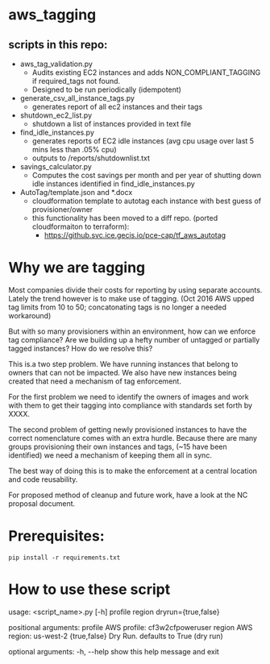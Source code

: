 # aws_tagging

## scripts in this repo:

- aws_tag_validation.py
    - Audits existing EC2 instances and adds NON_COMPLIANT_TAGGING if required_tags not found.
    - Designed to be run periodically (idempotent)
- generate_csv_all_instance_tags.py
    - generates report of all ec2 instances and their tags
- shutdown_ec2_list.py
    - shutdown a list of instances provided in text file
- find_idle_instances.py
    - generates reports of EC2 idle instances (avg cpu usage over last 5 mins less than .05% cpu)
    - outputs to /reports/shutdownlist.txt
- savings_calculator.py
    - Computes the cost savings per month and per year of shutting down idle instances identified in find_idle_instances.py
- AutoTag/template.json and *.docx
    - cloudformation template to autotag each instance with best guess of provisioner/owner
    - this functionality has been moved to a diff repo. (ported cloudformaiton to terraform):
        - https://github.svc.ice.gecis.io/pce-cap/tf_aws_autotag

# Why we are tagging

Most companies divide their costs for reporting by using separate accounts.  Lately the trend however is to make use of tagging. (Oct 2016 AWS upped tag limits from 10 to 50; concatonating tags is no longer a needed workaround)

But with so many provisioners within an environment, how can we enforce tag compliance?  Are we building up a hefty number of untagged or partially tagged instances? How do we resolve this?

This is.a two step problem. We have running instances that belong to owners that can not be impacted. We also have new instances being created that need a mechanism of tag enforcement.

For the first problem we need to identify the owners of images and work with them to get their tagging into compliance with standards set forth by XXXX.

The second problem of getting newly provisioned instances to have the correct nomenclature comes with an extra hurdle. Because there are many groups provisioning their own instances and tags, (~15 have been identified) we need a mechanism of keeping them all in sync.

The best way of doing this is to make the enforcement at a central location and code reusability.

For proposed method of cleanup and future work, have a look at the NC proposal document.


# Prerequisites:
    pip install -r requirements.txt

# How to use these script
usage: <script_name>.py [-h] profile region dryrun={true,false}

positional arguments:
  profile       AWS profile: cf3w2cfpoweruser
  region        AWS region: us-west-2
  {true,false}  Dry Run. defaults to True (dry run)

optional arguments:
  -h, --help    show this help message and exit
